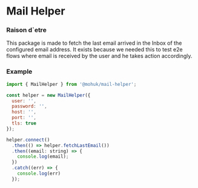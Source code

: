 # Mail Helper

### Raison d`etre

This package is made to fetch the last email arrived in the Inbox of the configured email address. It exists because we needed this to test e2e flows where email is received by the user and he takes action accordingly.

### Example

```js
import { MailHelper } from '@mohuk/mail-helper';

const helper = new MailHelper({
  user: '',
  password: '',
  host: '',
  port: '',
  tls: true
});

helper.connect()
  .then(() => helper.fetchLastEmail())
  .then((email: string) => {
    console.log(email);
  })
  .catch((err) => {
    console.log(err)
  });
```
